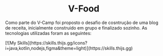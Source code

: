 <h1 align="center">V-Food</h1>

<p>Como parte do V-Camp foi proposto o desafio de cosntrução de uma blog de receita, inicialmente construido em grupo e finalizado sozinho. As tecnologias utilizadas foram as seguintes:</p>
[![My Skills](https://skills.thijs.gg/icons?i=java,kotlin,nodejs,figma&theme=light)](https://skills.thijs.gg)

